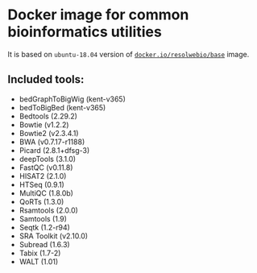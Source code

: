 # Docker image for common bioinformatics utilities

It is based on `ubuntu-18.04` version of [`docker.io/resolwebio/base`](
https://hub.docker.com/r/resolwebio/base/) image.

Included tools:
---------------
* bedGraphToBigWig (kent-v365)
* bedToBigBed (kent-v365)
* Bedtools (2.29.2)
* Bowtie (v1.2.2)
* Bowtie2 (v2.3.4.1)
* BWA (v0.7.17-r1188)
* Picard (2.8.1+dfsg-3)
* deepTools (3.1.0)
* FastQC (v0.11.8)
* HISAT2 (2.1.0)
* HTSeq (0.9.1)
* MultiQC (1.8.0b)
* QoRTs (1.3.0)
* Rsamtools (2.0.0)
* Samtools (1.9)
* Seqtk (1.2-r94)
* SRA Toolkit (v2.10.0)
* Subread (1.6.3)
* Tabix (1.7-2)
* WALT (1.01)
